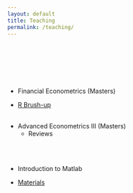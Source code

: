 ```yaml
---
layout: default
title: Teaching
permalink: /teaching/
---
```


<br><br><br><br><br>
* Financial Econometrics (Masters)
<!--
  - Reviews
    [(2015-2016)](https://www.dropbox.com/s/smptr6avoiagkx5/FE_15-16.pdf?dl=0)
    [(2016-2017)](https://www.dropbox.com/s/dktj7h4ck3u2j6o/FE_16-17.pdf?dl=0)
    [(2017-2018)](https://www.dropbox.com/s/coxuxd2p63bs0np/FE_17-18.pdf?dl=0)
    -->
  - [R Brush-up](https://www.dropbox.com/s/mfhcvyev3fm4pu6/FE_IntroR.zip?dl=0)
<br><br>

* Advanced Econometrics III (Masters)
  - Reviews
<!--
    [(2014-2015)](https://www.dropbox.com/s/ykamw7flu8234ou/AdvMetrics_14-15.pdf?dl=0)
    -->
<br><br>
<!-- Software -->
* Introduction to Matlab
<!--  - Materials -->
<!--
  - Reviews
    [(2015-2016)](https://www.dropbox.com/s/ony5tx2wrumedce/Matlab_15-16.pdf?dl=0)
    [(2016-2017)](https://www.dropbox.com/s/jk7m80ndtwcutso/Matlab_17-18.pdf?dl=0)
    -->
  - [Materials](https://www.dropbox.com/s/j268jdf3k6bezie/Matlab_CourseMaterials.zip?dl=0)
<!-- * Introduction to R -->
<!--  - Materials -->

